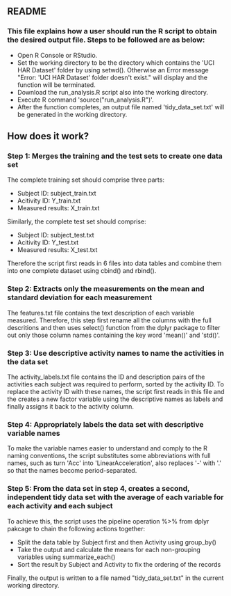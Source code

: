 ## README
### This file explains how a user should run the R script to obtain the desired output file. Steps to be followed are as below:
* Open R Console or RStudio.
* Set the working directory to be the directory which contains the 'UCI HAR Dataset' folder by using setwd(). Otherwise an Error message "Error: 'UCI HAR Dataset' folder doesn't exist." will display and the function will be terminated.
* Download the run_analysis.R script also into the working directory.
* Execute R command 'source("run_analysis.R")'.
* After the function completes, an output file named 'tidy_data_set.txt' will be generated in the working directory.

## How does it work?
### Step 1: Merges the training and the test sets to create one data set
The complete training set should comprise three parts:

* Subject ID: subject_train.txt
* Acitivity ID: Y_train.txt
* Measured results: X_train.txt

Similarly, the complete test set should comprise:

* Subject ID: subject_test.txt
* Acitivity ID: Y_test.txt
* Measured results: X_test.txt

Therefore the script first reads in 6 files into data tables and combine them into one complete dataset using cbind() and rbind().

### Step 2: Extracts only the measurements on the mean and standard deviation for each measurement
The features.txt file contains the text description of each variable measured. Therefore, this step first rename all the columns with the full descritions and then uses select() function from the dplyr package to filter out only those column names containing the key word 'mean()' and 'std()'.

### Step 3: Use descriptive activity names to name the activities in the data set
The activity_labels.txt file contains the ID and description pairs of the activities each subject was required to perform, sorted by the activity ID. To replace the activity ID with these names, the script first reads in this file and the creates a new factor variable using the descriptive names as labels and finally assigns it back to the activity column.

### Step 4: Appropriately labels the data set with descriptive variable names
To make the variable names easier to understand and comply to the R naming conventions, the script substitutes some abbreviations with full names, such as turn 'Acc' into 'LinearAcceleration', also replaces '-' with '.' so that the names become period-separated.

### Step 5: From the data set in step 4, creates a second, independent tidy data set with the average of each variable for each activity and each subject
To achieve this, the script uses the pipeline operation %>% from dplyr pakcage to chain the following actions together:

* Split the data table by Subject first and then Activity using group_by()
* Take the output and calculate the means for each non-grouping variables using summarize_each()
* Sort the result by Subject and Activity to fix the ordering of the records

Finally, the output is written to a file named "tidy_data_set.txt" in the current working directory.
